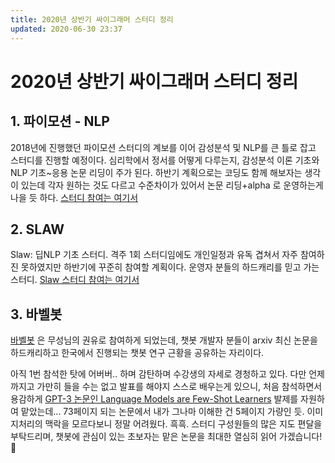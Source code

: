 ```yaml
---
title: 2020년 상반기 싸이그래머 스터디 정리
updated: 2020-06-30 23:37
---
```


# 2020년 상반기 싸이그래머 스터디 정리

## 1. 파이모션 - NLP

2018년에 진행했던 파이모션 스터디의 계보를 이어 감성분석 및 NLP를 큰 틀로 잡고 스터디를 진행할 예정이다. 심리학에서 정서를 어떻게 다루는지, 감성분석 이론 기초와 NLP 기초~응용 논문 리딩이 주가 된다. 하반기 계획으로는 코딩도 함께 해보자는 생각이 있는데 각자 원하는 것도 다르고 수준차이가 있어서 논문 리딩+alpha 로 운영하는게 나을 듯 하다. [스터디 참여는 여기서](https://www.facebook.com/events/588996365155055/)


## 2. SLAW

Slaw: 딥NLP 기초 스터디. 격주 1회 스터디임에도 개인일정과 유독 겹쳐서 자주 참여하진 못하였지만 하반기에 꾸준히 참여할 계획이다. 운영자 분들의 하드캐리를 믿고 가는 스터디. [Slaw 스터디 참여는 여기서](https://web.facebook.com/events/842401176237610/)


## 3. 바벨봇
[바벨봇](https://www.facebook.com/groups/babelPish/) 은 무성님의 권유로 참여하게 되었는데, 챗봇 개발자 분들이 arxiv 최신 논문을 하드캐리하고 한국에서 진행되는 챗봇 연구 근황을 공유하는 자리이다.

아직 1번 참석한 탓에 어버버.. 하며 감탄하며 수강생의 자세로 경청하고 있다. 다만 언제까지고 가만히 들을 수는 없고 발표를 해야지 스스로 배우는게 있으니, 처음 참석하면서 용감하게 [GPT-3 논문인 Language Models are Few-Shot Learners](https://github.com/openai/gpt-3) 발제를 자원하여 맡았는데... 73페이지 되는 논문에서 내가 그나마 이해한 건 5페이지 가량인 듯. 이미지처리의 맥락을 모르다보니 정말 어려웠다. 흑흑. 스터디 구성원들의 많은 지도 편달을 부탁드리며, 챗봇에 관심이 있는 초보자는 맡은 논문을 최대한 열심히 읽어 가겠습니다! 🤗
